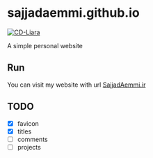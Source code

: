 # sajjadaemmi.github.io

[![CD-Liara](https://github.com/SajjadAemmi/sajjadaemmi.github.io/actions/workflows/liara.yaml/badge.svg)](https://github.com/SajjadAemmi/sajjadaemmi.github.io/actions/workflows/liara.yaml)

A simple personal website

## Run
You can visit my website with url [SajjadAemmi.ir](https://sajjadaemmi.ir) 

## TODO
- [x] favicon
- [x] titles
- [ ] comments
- [ ] projects
